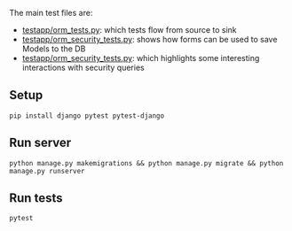 The main test files are:

- [testapp/orm_tests.py](testapp/orm_tests.py): which tests flow from source to sink
- [testapp/orm_security_tests.py](testapp/orm_form_test.py): shows how forms can be used to save Models to the DB
- [testapp/orm_security_tests.py](testapp/orm_security_tests.py): which highlights some interesting interactions with security queries

## Setup

```
pip install django pytest pytest-django
```

## Run server

```
python manage.py makemigrations && python manage.py migrate && python manage.py runserver
```

## Run tests

```
pytest
```
